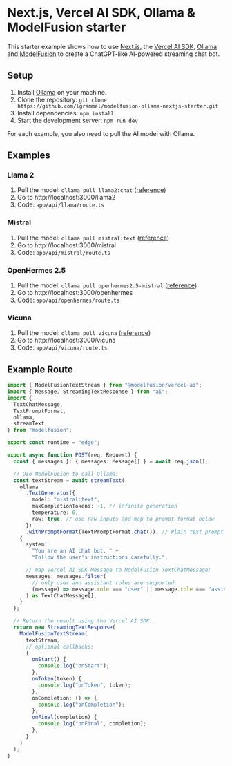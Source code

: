# Next.js, Vercel AI SDK, Ollama & ModelFusion starter

This starter example shows how to use [Next.js](https://nextjs.org/), the [Vercel AI SDK](https://sdk.vercel.ai/docs), [Ollama](https://ollama.ai/) and [ModelFusion](https://modelfusion.dev) to create a ChatGPT-like AI-powered streaming chat bot.

## Setup

1. Install [Ollama](https://ollama.ai/) on your machine.
2. Clone the repository: `git clone https://github.com/lgrammel/modelfusion-ollama-nextjs-starter.git`
3. Install dependencies: `npm install`
4. Start the development server: `npm run dev`

For each example, you also need to pull the AI model with Ollama.

## Examples

### Llama 2

1. Pull the model: `ollama pull llama2:chat` ([reference](https://ollama.ai/library/llama2))
2. Go to http://localhost:3000/llama2
3. Code: `app/api/llama/route.ts`

### Mistral

1. Pull the model: `ollama pull mistral:text` ([reference](https://ollama.ai/library/mistral))
2. Go to http://localhost:3000/mistral
3. Code: `app/api/mistral/route.ts`

### OpenHermes 2.5

1. Pull the model: `ollama pull openhermes2.5-mistral` ([reference](https://ollama.ai/library/openhermes2.5-mistral))
2. Go to http://localhost:3000/openhermes
3. Code: `app/api/openhermes/route.ts`

### Vicuna

1. Pull the model: `ollama pull vicuna` ([reference](https://ollama.ai/library/vicuna))
2. Go to http://localhost:3000/vicuna
3. Code: `app/api/vicuna/route.ts`

## Example Route

```ts
import { ModelFusionTextStream } from "@modelfusion/vercel-ai";
import { Message, StreamingTextResponse } from "ai";
import {
  TextChatMessage,
  TextPromptFormat,
  ollama,
  streamText,
} from "modelfusion";

export const runtime = "edge";

export async function POST(req: Request) {
  const { messages }: { messages: Message[] } = await req.json();

  // Use ModelFusion to call Ollama:
  const textStream = await streamText(
    ollama
      .TextGenerator({
        model: "mistral:text",
        maxCompletionTokens: -1, // infinite generation
        temperature: 0,
        raw: true, // use raw inputs and map to prompt format below
      })
      .withPromptFormat(TextPromptFormat.chat()), // Plain text prompt
    {
      system:
        "You are an AI chat bot. " +
        "Follow the user's instructions carefully.",

      // map Vercel AI SDK Message to ModelFusion TextChatMessage:
      messages: messages.filter(
        // only user and assistant roles are supported:
        (message) => message.role === "user" || message.role === "assistant"
      ) as TextChatMessage[],
    }
  );

  // Return the result using the Vercel AI SDK:
  return new StreamingTextResponse(
    ModelFusionTextStream(
      textStream,
      // optional callbacks:
      {
        onStart() {
          console.log("onStart");
        },
        onToken(token) {
          console.log("onToken", token);
        },
        onCompletion: () => {
          console.log("onCompletion");
        },
        onFinal(completion) {
          console.log("onFinal", completion);
        },
      }
    )
  );
}
```
